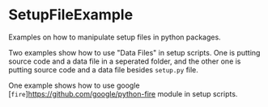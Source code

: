 # SetupFileExample

Examples on how to manipulate setup files in python packages. 

Two examples show how to use "Data Files" in setup scripts. One is putting source code and a data file in a seperated folder, and the other one is putting source code and a data file besides `setup.py` file. 

One example shows how to use google [`fire`]https://github.com/google/python-fire module in setup scripts. 
